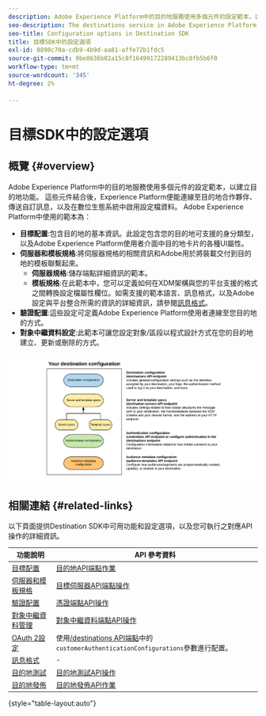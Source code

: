 ```yaml
---
description: Adobe Experience Platform中的目的地服務使用多個元件的設定範本，以建立目的地功能。 這些元件結合後，Experience Platform便能連線至目的地合作夥伴、傳送自訂訊息，以及在數位生態系統中啟用設定檔資料。
seo-description: The destinations service in Adobe Experience Platform uses configuration templates for several components that build up the destinations functionality. Combined, these components allow Experience Platform to connect to destination partners, send custom messages, and activate profile data across the digital ecosystem.
seo-title: Configuration options in Destination SDK
title: 目標SDK中的設定選項
exl-id: 8890c70a-cdb9-4b9d-aa81-affe72b1fdc5
source-git-commit: 9be8636b02a15c8f16499172289413bc8fb5b6f0
workflow-type: tm+mt
source-wordcount: '345'
ht-degree: 2%

---
```


# 目標SDK中的設定選項

## 概覽 {#overview}

Adobe Experience Platform中的目的地服務使用多個元件的設定範本，以建立目的地功能。 這些元件結合後，Experience Platform便能連線至目的地合作夥伴、傳送自訂訊息，以及在數位生態系統中啟用設定檔資料。 Adobe Experience Platform中使用的範本為：

* **目標配置**:包含目的地的基本資訊。此設定包含您的目的地可支援的身分類型，以及Adobe Experience Platform使用者介面中目的地卡片的各種UI屬性。
* **伺服器和模板規格**:將伺服器規格的相關資訊和Adobe用於將裝載交付到目的地的模板聯繫起來。
   * **伺服器規格**:儲存端點詳細資訊的範本。
   * **模板規格**:在此範本中，您可以定義如何在XDM架構與您的平台支援的格式之間轉換設定檔屬性欄位。如需支援的範本語言、訊息格式，以及Adobe設定與平台整合所需的資訊的詳細資訊，請參閱[訊息格式](./message-format.md)。
* **驗證配置**:這些設定可定義Adobe Experience Platform使用者連線至您目的地的方式。
* **對象中繼資料設定**:此範本可讓您設定對象/區段以程式設計方式在您的目的地建立、更新或刪除的方式。

![目的地SDK範本和設定](./assets/self-service-configuration.png)

## 相關連結 {#related-links}

以下頁面提供Destination SDK中可用功能和設定選項，以及您可執行之對應API操作的詳細資訊。

| 功能說明 | API 參考資料 |
|--- |--- |
| [目標配置](./destination-configuration.md) | [目的地API端點作業](./destination-configuration-api.md) |
| [伺服器和模板規格](./server-and-template-configuration.md) | [目標伺服器API端點操作](./destination-server-api.md) |
| [驗證配置](./credentials-configuration.md) | [憑證端點API操作](./credentials-configuration-api.md) |
| [對象中繼資料管理](./audience-metadata-management.md) | [對象中繼資料端點API操作](./audience-metadata-api.md) |
| [OAuth 2設定](./oauth2-authentication.md) | 使用[/destinations API端點](./destination-configuration-api.md)中的`customerAuthenticationConfigurations`參數進行配置。 |
| [訊息格式](./message-format.md) | - |
| [目的地測試](./test-destination.md) | [目的地測試API操作](./destination-testing-api.md) |
| [目的地發佈](./configure-destination-instructions.md#publish-destination) | [目的地發佈API作業](./destination-publish-api.md) |

{style=&quot;table-layout:auto&quot;}
